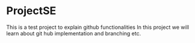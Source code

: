 # ProjectSE
This is a test project to explain github functionalities
In this project we will learn about git hub implementation and branching etc.
